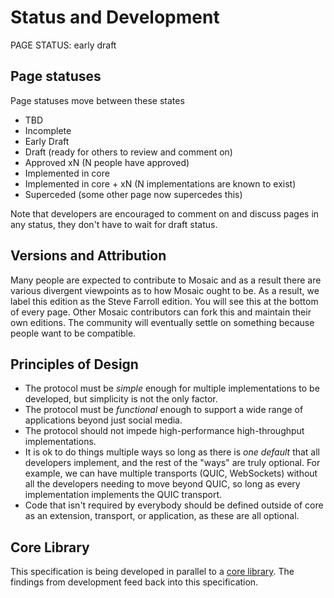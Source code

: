 # Status and Development

<status>PAGE STATUS: early draft</status>

## Page statuses

Page statuses move between these states

- TBD
- Incomplete
- Early Draft
- Draft (ready for others to review and comment on)
- Approved xN (N people have approved)
- Implemented in core
- Implemented in core + xN (N implementations are known to exist)
- Superceded (some other page now supercedes this)

Note that developers are encouraged to comment on and discuss pages in any
status, they don't have to wait for draft status.

## Versions and Attribution

Many people are expected to contribute to Mosaic and as a result there are
various divergent viewpoints as to how Mosaic ought to be. As a result, we
label this edition as the Steve Farroll edition. You will see this at the
bottom of every page. Other Mosaic contributors can fork this and maintain
their own editions. The community will eventually settle on something
because people want to be compatible.

## Principles of Design

* The protocol must be *simple* enough for multiple implementations to
  be developed, but simplicity is not the only factor.
* The protocol must be *functional* enough to support a wide range of
  applications beyond just social media.
* The protocol should not impede high-performance high-throughput
  implementations.
* It is ok to do things multiple ways so long as there is *one default*
  that all developers implement, and the rest of the "ways" are truly
  optional. For example, we can have multiple transports (QUIC, WebSockets)
  without all the developers needing to move beyond QUIC,
  so long as every implementation implements the QUIC transport.
* Code that isn't required by everybody should be defined outside of core
  as an extension, transport, or application, as these are all optional.


## Core Library

This specification is being developed in parallel to a
[core library](https://github.com/SteveFarroll/mosaic-core). The
findings from development feed back into this specification.
